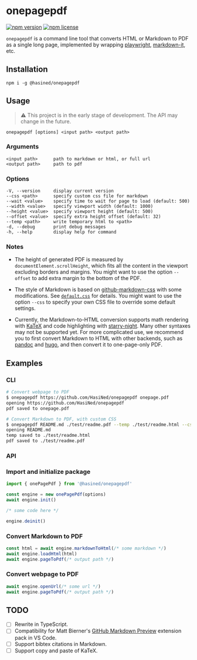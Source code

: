 # onepagepdf

[![npm version](https://img.shields.io/npm/v/@hasined/onepagepdf)](https://www.npmjs.com/package/@hasined/onepagepdf)
[![npm license](https://img.shields.io/npm/l/@hasined/onepagepdf)](./LICENSE)

`onepagepdf` is a command line tool that converts HTML or Markdown to PDF as a single long page, implemented by wrapping [playwright](https://github.com/microsoft/playwright), [markdown-it](https://github.com/markdown-it/markdown-it), etc.

## Installation

```
npm i -g @hasined/onepagepdf
```

## Usage

> :warning: This project is in the early stage of development. The API may change in the future.

```
onepagepdf [options] <input path> <output path>
```

### Arguments

```
<input path>      path to markdown or html, or full url
<output path>     path to pdf
```

### Options

```
-V, --version     display current version
--css <path>      specify custom css file for markdown
--wait <value>    specify time to wait for page to load (default: 500)
--width <value>   specify viewport width (default: 1000)
--height <value>  specify viewport height (default: 500)
--offset <value>  specify extra height offset (default: 32)
--temp <path>     write temporary html to <path>
-d, --debug       print debug messages
-h, --help        display help for command
```

### Notes

-   The height of generated PDF is measured by `documentElement.scrollHeight`, which fits all the content in the viewport excluding borders and margins. You might want to use the option `--offset` to add extra margin to the bottom of the PDF.

-   The style of Markdown is based on [github-markdown-css](https://github.com/sindresorhus/github-markdown-css) with some modifications. See [`default.css`](./default.css) for details. You might want to use the option `--css` to specify your own CSS file to override some default settings.

-   Currently, the Markdown-to-HTML conversion supports math rendering with [KaTeX](https://katex.org/) and code highlighting with [starry-night](https://github.com/wooorm/starry-night). Many other syntaxes may not be supported yet. For more complicated use, we recommend you to first convert Markdown to HTML with other backends, such as [pandoc](https://github.com/jgm/pandoc) and [hugo](https://github.com/gohugoio/hugo), and then convert it to one-page-only PDF.

## Examples

### CLI

```bash
# Convert webpage to PDF
$ onepagepdf https://github.com/HasiNed/onepagepdf onepage.pdf
opening https://github.com/HasiNed/onepagepdf
pdf saved to onepage.pdf

# Convert Markdown to PDF, with custom CSS
$ onepagepdf README.md ./test/readme.pdf --temp ./test/readme.html --css ./test/github.css
opening README.md
temp saved to ./test/readme.html
pdf saved to ./test/readme.pdf
```

### API

### Import and initialize package

```JavaScript
import { onePagePdf } from '@hasined/onepagepdf'

const engine = new onePagePdf(options)
await engine.init()

/* some code here */

engine.deinit()
```

### Convert Markdown to PDF

```JavaScript
const html = await engine.markdownToHtml(/* some markdown */)
await engine.loadHtml(html)
await engine.pageToPdf(/* output path */)
```

### Convert webpage to PDF
```JavaScript
await engine.openUrl(/* some url */)
await engine.pageToPdf(/* output path */)
```

## TODO

-   [ ] Rewrite in TypeScript.
-   [ ] Compatibility for Matt Bierner's [GitHub Markdown Preview](https://marketplace.visualstudio.com/items?itemName=bierner.github-markdown-preview) extension pack in VS Code.
-   [ ] Support bibtex citations in Markdown.
-   [ ] Support copy and paste of KaTeX.